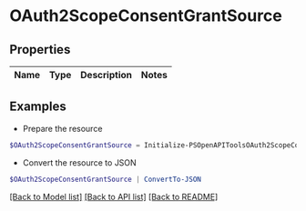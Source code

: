 # OAuth2ScopeConsentGrantSource
## Properties

Name | Type | Description | Notes
------------ | ------------- | ------------- | -------------

## Examples

- Prepare the resource
```powershell
$OAuth2ScopeConsentGrantSource = Initialize-PSOpenAPIToolsOAuth2ScopeConsentGrantSource 
```

- Convert the resource to JSON
```powershell
$OAuth2ScopeConsentGrantSource | ConvertTo-JSON
```

[[Back to Model list]](../README.md#documentation-for-models) [[Back to API list]](../README.md#documentation-for-api-endpoints) [[Back to README]](../README.md)

